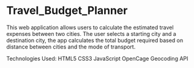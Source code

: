 # Travel_Budget_Planner

This web application allows users to calculate the estimated travel expenses between two cities. The user selects a starting city and a destination city, the app calculates the total budget required based on distance between cities and the mode of transport.

Technologies Used:
HTML5
CSS3
JavaScript
OpenCage Geocoding API
